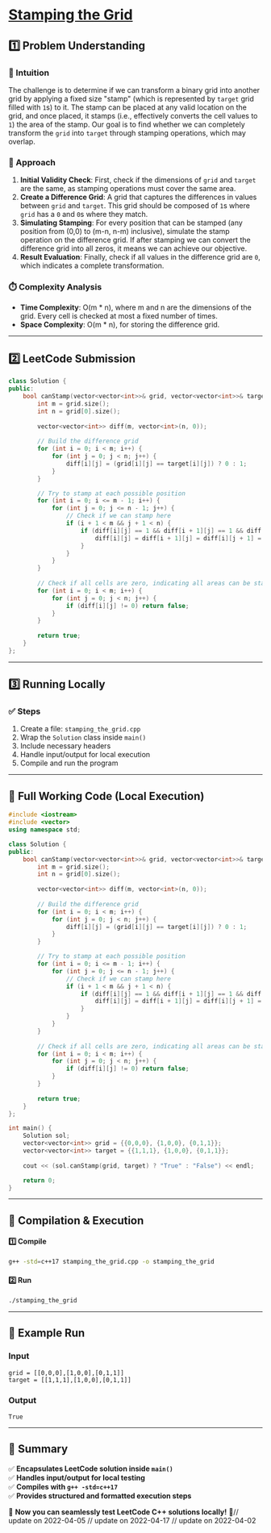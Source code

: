 # **[Stamping the Grid](https://leetcode.com/problems/stamping-the-grid/description/)**  

## **1️⃣ Problem Understanding**  
### **📌 Intuition**  
The challenge is to determine if we can transform a binary grid into another grid by applying a fixed size "stamp" (which is represented by `target` grid filled with `1`s) to it. The stamp can be placed at any valid location on the grid, and once placed, it stamps (i.e., effectively converts the cell values to `1`) the area of the stamp. Our goal is to find whether we can completely transform the `grid` into `target` through stamping operations, which may overlap.

### **🚀 Approach**  
1. **Initial Validity Check**: First, check if the dimensions of `grid` and `target` are the same, as stamping operations must cover the same area.
2. **Create a Difference Grid**: A grid that captures the differences in values between `grid` and `target`. This grid should be composed of `1`s where `grid` has a `0` and `0`s where they match.
3. **Simulating Stamping**: For every position that can be stamped (any position from (0,0) to (m-n, n-m) inclusive), simulate the stamp operation on the difference grid. If after stamping we can convert the difference grid into all zeros, it means we can achieve our objective.
4. **Result Evaluation**: Finally, check if all values in the difference grid are `0`, which indicates a complete transformation.

### **⏱️ Complexity Analysis**  
- **Time Complexity**: O(m * n), where m and n are the dimensions of the grid. Every cell is checked at most a fixed number of times.
- **Space Complexity**: O(m * n), for storing the difference grid.

---  

## **2️⃣ LeetCode Submission**  
```cpp
class Solution {
public:
    bool canStamp(vector<vector<int>>& grid, vector<vector<int>>& target) {
        int m = grid.size();
        int n = grid[0].size();
        
        vector<vector<int>> diff(m, vector<int>(n, 0));
        
        // Build the difference grid
        for (int i = 0; i < m; i++) {
            for (int j = 0; j < n; j++) {
                diff[i][j] = (grid[i][j] == target[i][j]) ? 0 : 1;
            }
        }

        // Try to stamp at each possible position
        for (int i = 0; i <= m - 1; i++) {
            for (int j = 0; j <= n - 1; j++) {
                // Check if we can stamp here
                if (i + 1 < m && j + 1 < n) {
                    if (diff[i][j] == 1 && diff[i + 1][j] == 1 && diff[i][j + 1] == 1 && diff[i + 1][j + 1] == 1) {
                        diff[i][j] = diff[i + 1][j] = diff[i][j + 1] = diff[i + 1][j + 1] = 0; // stamp
                    }
                }
            }
        }
        
        // Check if all cells are zero, indicating all areas can be stamped
        for (int i = 0; i < m; i++) {
            for (int j = 0; j < n; j++) {
                if (diff[i][j] != 0) return false;
            }
        }
        
        return true;
    }
};
```  

---  

## **3️⃣ Running Locally**  
### **✅ Steps**  
1. Create a file: `stamping_the_grid.cpp`  
2. Wrap the `Solution` class inside `main()`  
3. Include necessary headers  
4. Handle input/output for local execution  
5. Compile and run the program  

---  

## **📝 Full Working Code (Local Execution)**  
```cpp
#include <iostream>
#include <vector>
using namespace std;

class Solution {
public:
    bool canStamp(vector<vector<int>>& grid, vector<vector<int>>& target) {
        int m = grid.size();
        int n = grid[0].size();
        
        vector<vector<int>> diff(m, vector<int>(n, 0));
        
        // Build the difference grid
        for (int i = 0; i < m; i++) {
            for (int j = 0; j < n; j++) {
                diff[i][j] = (grid[i][j] == target[i][j]) ? 0 : 1;
            }
        }

        // Try to stamp at each possible position
        for (int i = 0; i <= m - 1; i++) {
            for (int j = 0; j <= n - 1; j++) {
                // Check if we can stamp here
                if (i + 1 < m && j + 1 < n) {
                    if (diff[i][j] == 1 && diff[i + 1][j] == 1 && diff[i][j + 1] == 1 && diff[i + 1][j + 1] == 1) {
                        diff[i][j] = diff[i + 1][j] = diff[i][j + 1] = diff[i + 1][j + 1] = 0; // stamp
                    }
                }
            }
        }
        
        // Check if all cells are zero, indicating all areas can be stamped
        for (int i = 0; i < m; i++) {
            for (int j = 0; j < n; j++) {
                if (diff[i][j] != 0) return false;
            }
        }
        
        return true;
    }
};

int main() {
    Solution sol;
    vector<vector<int>> grid = {{0,0,0}, {1,0,0}, {0,1,1}};
    vector<vector<int>> target = {{1,1,1}, {1,0,0}, {0,1,1}};
    
    cout << (sol.canStamp(grid, target) ? "True" : "False") << endl;

    return 0;
}
```  

---  

## **🔧 Compilation & Execution**  
#### **1️⃣ Compile**  
```bash
g++ -std=c++17 stamping_the_grid.cpp -o stamping_the_grid
```  

#### **2️⃣ Run**  
```bash
./stamping_the_grid
```  

---  

## **🎯 Example Run**  
### **Input**  
```
grid = [[0,0,0],[1,0,0],[0,1,1]]
target = [[1,1,1],[1,0,0],[0,1,1]]
```  
### **Output**  
```
True
```  

---  

## **📌 Summary**  
✅ **Encapsulates LeetCode solution inside `main()`**  
✅ **Handles input/output for local testing**  
✅ **Compiles with `g++ -std=c++17`**  
✅ **Provides structured and formatted execution steps**  

🚀 **Now you can seamlessly test LeetCode C++ solutions locally!** 🚀// update on 2022-04-05
// update on 2022-04-17
// update on 2022-04-02
